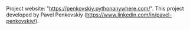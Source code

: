 Project website: "https://penkovskiy.pythonanywhere.com/". 
This project developed by Pavel Penkovskiy (https://www.linkedin.com/in/pavel-penkovskiy/).
